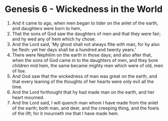 # Genesis 6 - Wickedness in the World

1. And it came to ago, when men began to tider on the anlet of the earth, and
   daughters were born to hem,
2. That the sons of God saw the daughters of men and that they were fair; and
   hy wed any of hem which hy chose.
3. And the Lord said, ‘My ghost shall not always flite with man, for hy also be
   flesh: yet her days shall be a hundred and twenty years.’
4. There were Nephilim on the earth in those days; and also after that, when
   the sons of God came in to the daughters of men, and they bore children mid
   hem, the same became mighty men which were of old, men of lise.
5. And God saw that the wickedness of man was great on the earth, and that
   every leaning of the thoughts of her hearts were only evil all the time.
6. And the Lord forthought that hy had made man on the earth, and her heart
   mourned.
7. And the Lord said, I will quench man whom I have made from the anlet of the
   earth; both man, and deer, and the creeping thing, and the fowls of the
   lift; for it mourneth me that I have made hem.


<!-- Footnotes -->


<!-- BUFFER -->
